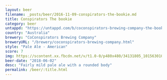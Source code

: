 ```yaml
---
layout: beer
filename: _posts/beer/2016-11-09-conspirators-the-bookie.md
title: Conspirators The bookie
category: beer
untappd: "https://untappd.com/b/coconspirators-brewing-company-the-bookie/1921122"
country: "Australia"
brewery: "CoConspirators Brewing Company"
breweryURL: "/brewery/coconspirators-brewing-company.html"
style: "Pale Ale - American"
score: 7
img: https://scontent.xx.fbcdn.net/v/t1.0-0/p480x480/34131805_10156301080173745_2847174584053006336_n.jpg?_nc_cat=108&_nc_ht=scontent.xx&oh=8c21d1f555834f8ac75f93143ceac10f&oe=5C873F0C
beer-date: "2018-06-02"
desc: "Fairly mild pale ale with a rounded body"
permalink: /beer/:title.html
---
```

